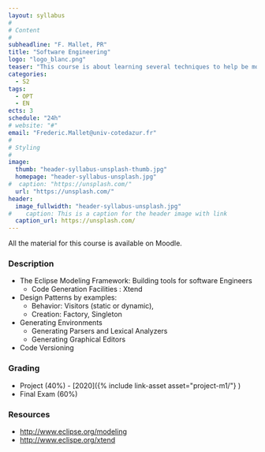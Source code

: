 ```yaml
---
layout: syllabus
#
# Content
#
subheadline: "F. Mallet, PR"
title: "Software Engineering"
logo: "logo_blanc.png"
teaser: "This course is about learning several techniques to help be more efficient in Software Engineering. The Programming Language is Java."
categories:
  - S2
tags:
  - OPT
  - EN
ects: 3
schedule: "24h"
# website: "#"
email: "Frederic.Mallet@univ-cotedazur.fr"
#
# Styling
#
image:
  thumb: "header-syllabus-unsplash-thumb.jpg"
  homepage: "header-syllabus-unsplash.jpg"
#  caption: "https://unsplash.com/"
  url: "https://unsplash.com/"
header:
  image_fullwidth: "header-syllabus-unsplash.jpg"
#    caption: This is a caption for the header image with link
  caption_url: https://unsplash.com/  
---
```


All the material for this course is available on Moodle.

### Description ###

 - The Eclipse Modeling Framework: Building tools for software Engineers
    - Code Generation Facilities : Xtend
 - Design Patterns by examples: 
    - Behavior: Visitors (static or dynamic), 
    - Creation: Factory, Singleton
 - Generating Environments
    - Generating Parsers and Lexical Analyzers
    - Generating Graphical Editors
 - Code Versioning 

### Grading ###

 - Project (40%) - [2020]({% include link-asset asset="project-m1/"} )
 - Final Exam (60%)

### Resources ###

 - http://www.eclipse.org/modeling
 - http://www.eclispe.org/xtend
